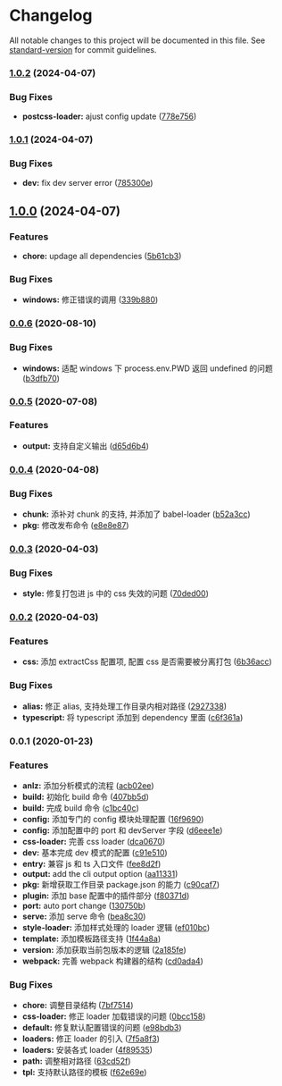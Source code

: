 # Changelog

All notable changes to this project will be documented in this file. See [standard-version](https://github.com/conventional-changelog/standard-version) for commit guidelines.

### [1.0.2](https://github.com/mimoning/TaiChi-generator/compare/v1.0.1...v1.0.2) (2024-04-07)


### Bug Fixes

* **postcss-loader:** ajust config update ([778e756](https://github.com/mimoning/TaiChi-generator/commit/778e75679e93cb71f9326c26378835a447fdc8bc))

### [1.0.1](https://github.com/mimoning/TaiChi-generator/compare/v1.0.0...v1.0.1) (2024-04-07)


### Bug Fixes

* **dev:** fix dev server error ([785300e](https://github.com/mimoning/TaiChi-generator/commit/785300e67f6126b2d86af31a59eb58999419b18a))

## [1.0.0](https://github.com/mimoning/TaiChi-generator/compare/v0.0.6...v1.0.0) (2024-04-07)


### Features

* **chore:** updage all dependencies ([5b61cb3](https://github.com/mimoning/TaiChi-generator/commit/5b61cb33eb2b9b9658c48c29dfe889a8f88bbe59))


### Bug Fixes

* **windows:** 修正错误的调用 ([339b880](https://github.com/mimoning/TaiChi-generator/commit/339b880a10b974f0dd62d5d896251acc50a59bab))

### [0.0.6](https://github.com/mimoning/TaiChi-generator/compare/v0.0.5...v0.0.6) (2020-08-10)


### Bug Fixes

* **windows:** 适配 windows 下 process.env.PWD 返回 undefined 的问题 ([b3dfb70](https://github.com/mimoning/TaiChi-generator/commit/b3dfb70367808c1b96ba199156e70a403d76643f))

### [0.0.5](https://github.com/mimoning/TaiChi-generator/compare/v0.0.4...v0.0.5) (2020-07-08)


### Features

* **output:** 支持自定义输出 ([d65d6b4](https://github.com/mimoning/TaiChi-generator/commit/d65d6b4b369c2add34da2dc8467c91172c8598cf))

### [0.0.4](https://github.com/mimoning/TaiChi-generator/compare/v0.0.3...v0.0.4) (2020-04-08)


### Bug Fixes

* **chunk:** 添补对 chunk 的支持, 并添加了 babel-loader ([b52a3cc](https://github.com/mimoning/TaiChi-generator/commit/b52a3cc9bfc14827ca2d0a9ca4f2ae38c4851a24))
* **pkg:** 修改发布命令 ([e8e8e87](https://github.com/mimoning/TaiChi-generator/commit/e8e8e871dbce54d0713f7d03526ee1a08c9fd452))

### [0.0.3](https://github.com/mimoning/TaiChi-generator/compare/v0.0.2...v0.0.3) (2020-04-03)


### Bug Fixes

* **style:** 修复打包进 js 中的 css 失效的问题 ([70ded00](https://github.com/mimoning/TaiChi-generator/commit/70ded008b6433da850b2c3d38bc1d48879323d09))

### [0.0.2](https://github.com/mimoning/TaiChi-generator/compare/v0.0.1...v0.0.2) (2020-04-03)


### Features

* **css:** 添加 extractCss 配置项, 配置 css 是否需要被分离打包 ([6b36acc](https://github.com/mimoning/TaiChi-generator/commit/6b36acc4d4195c4c41ac330903d55b24bb57facf))


### Bug Fixes

* **alias:** 修正 alias, 支持处理工作目录内相对路径 ([2927338](https://github.com/mimoning/TaiChi-generator/commit/29273380b8024f278b101ddbaa656cab64f19ebe))
* **typescript:** 将 typescript 添加到 dependency 里面 ([c6f361a](https://github.com/mimoning/TaiChi-generator/commit/c6f361a211880a6ec3c3cd62dbe23f0b2f626e3f))

### 0.0.1 (2020-01-23)


### Features

* **anlz:** 添加分析模式的流程 ([acb02ee](https://github.com/mimoning/TaiChi-generator/commit/acb02ee98d5cb891c08ff782d7208f18b4d72ea4))
* **build:** 初始化 build 命令 ([407bb5d](https://github.com/mimoning/TaiChi-generator/commit/407bb5d6cacd5780ba17d96028c47ab7d5bf91f4))
* **build:** 完成 build 命令 ([c1bc40c](https://github.com/mimoning/TaiChi-generator/commit/c1bc40cd89c2caaa063c2427185a39ed04b33101))
* **config:** 添加专门的 config 模块处理配置 ([16f9690](https://github.com/mimoning/TaiChi-generator/commit/16f9690d1dabb023eb19906a7329b8a4f0f3bee0))
* **config:** 添加配置中的 port 和 devServer 字段 ([d6eee1e](https://github.com/mimoning/TaiChi-generator/commit/d6eee1ec0a91135e97bf807490bbe837012cfbe3))
* **css-loader:** 完善 css loader ([dca0670](https://github.com/mimoning/TaiChi-generator/commit/dca067057a66942cd07e5eac0b7a019d32882dab))
* **dev:** 基本完成 dev 模式的配置 ([c91e510](https://github.com/mimoning/TaiChi-generator/commit/c91e51094a06390e1605c8041763ae0b7c6bec2f))
* **entry:** 兼容 js 和 ts 入口文件 ([fee8d2f](https://github.com/mimoning/TaiChi-generator/commit/fee8d2fe986f66ff51f3295243e61eccb51f695f))
* **output:** add the cli output option ([aa11331](https://github.com/mimoning/TaiChi-generator/commit/aa113317d70b1a9d89ffe3c735c4588a14023c76))
* **pkg:** 新增获取工作目录 package.json 的能力 ([c90caf7](https://github.com/mimoning/TaiChi-generator/commit/c90caf731c9bcd0db406b216193fc54fcef91865))
* **plugin:** 添加 base 配置中的插件部分 ([f80371d](https://github.com/mimoning/TaiChi-generator/commit/f80371d6217305b24f29448bf45287388349d73d))
* **port:** auto port change ([130750b](https://github.com/mimoning/TaiChi-generator/commit/130750b0925ceb14c3103d62c83195e453304460))
* **serve:** 添加 serve 命令 ([bea8c30](https://github.com/mimoning/TaiChi-generator/commit/bea8c306fde636341cab5d4066d219c579c71aa6))
* **style-loader:** 添加样式处理的 loader 逻辑 ([ef010bc](https://github.com/mimoning/TaiChi-generator/commit/ef010bc259cdf6c2967ef2a3ba1442123a19e38c))
* **template:** 添加模板路径支持 ([1f44a8a](https://github.com/mimoning/TaiChi-generator/commit/1f44a8aa0ffe43e3b9c4d7803a477607bb77596a))
* **version:** 添加获取当前包版本的逻辑 ([2a185fe](https://github.com/mimoning/TaiChi-generator/commit/2a185fe1cfeb159aa0563f1b6e06d13545a821ee))
* **webpack:** 完善 webpack 构建器的结构 ([cd0ada4](https://github.com/mimoning/TaiChi-generator/commit/cd0ada41d9b7250abb97dece65a2d44549aaa28b))


### Bug Fixes

* **chore:** 调整目录结构 ([7bf7514](https://github.com/mimoning/TaiChi-generator/commit/7bf751429f8d6b67020a1eddf61095ae5d692dfa))
* **css-loader:** 修正 loader 加载错误的问题 ([0bcc158](https://github.com/mimoning/TaiChi-generator/commit/0bcc15883d98f17bec993318bbc942e4559441e7))
* **default:** 修复默认配置错误的问题 ([e98bdb3](https://github.com/mimoning/TaiChi-generator/commit/e98bdb3fecff76869b11e47d147186cc0cc72f74))
* **loaders:** 修正 loader 的引入 ([7f5a8f3](https://github.com/mimoning/TaiChi-generator/commit/7f5a8f370af606afa1367624696c65ca032ba4b5))
* **loaders:** 安装各式 loader ([4f89535](https://github.com/mimoning/TaiChi-generator/commit/4f895354ad1afa98a41e73e633be724f3d5faa7c))
* **path:** 调整相对路径 ([63cd52f](https://github.com/mimoning/TaiChi-generator/commit/63cd52f3979a15847c917a5934a245171903ac40))
* **tpl:** 支持默认路径的模板 ([f62e69e](https://github.com/mimoning/TaiChi-generator/commit/f62e69e5e26365d017bc25cccf0317bf2ed8db1d))
